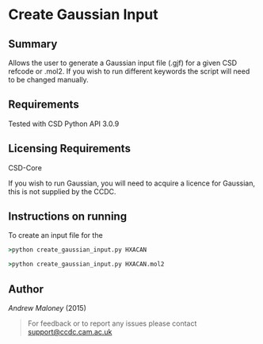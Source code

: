 # Create Gaussian Input

## Summary

Allows the user to generate a Gaussian input file (.gjf) for a given CSD refcode or .mol2. If you wish to run different keywords the script will need to be changed manually. 


## Requirements

Tested with CSD Python API 3.0.9


## Licensing Requirements

CSD-Core

If you wish to run Gaussian, you will need to acquire a licence for Gaussian, this is not supplied by the CCDC.

## Instructions on running

To create an input file for the 
```cmd
>python create_gaussian_input.py HXACAN
```

```cmd
>python create_gaussian_input.py HXACAN.mol2
```

## Author

_Andrew Maloney_ (2015)

> For feedback or to report any issues please contact [support@ccdc.cam.ac.uk](mailto:support@ccdc.cam.ac.uk)